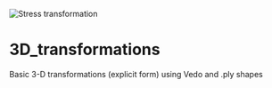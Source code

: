 ![](https://upload.wikimedia.org/wikipedia/commons/7/78/Stress_transformation_2D.svg "Stress transformation")

# 3D_transformations
Basic 3-D transformations (explicit form) using Vedo and .ply shapes


